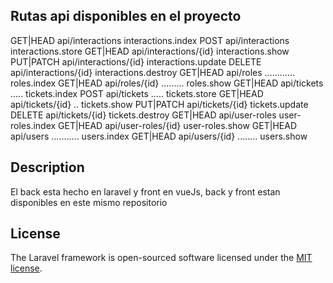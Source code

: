 ## Rutas api disponibles en el proyecto

GET|HEAD        api/interactions interactions.index
POST            api/interactions interactions.store
GET|HEAD        api/interactions/{id} interactions.show
PUT|PATCH       api/interactions/{id} interactions.update
DELETE          api/interactions/{id} interactions.destroy
GET|HEAD        api/roles ............ roles.index
GET|HEAD        api/roles/{id} ......... roles.show
GET|HEAD        api/tickets ..... tickets.index
POST            api/tickets ..... tickets.store
GET|HEAD        api/tickets/{id} .. tickets.show
PUT|PATCH       api/tickets/{id} tickets.update
DELETE          api/tickets/{id} tickets.destroy
GET|HEAD        api/user-roles user-roles.index
GET|HEAD        api/user-roles/{id} user-roles.show
GET|HEAD        api/users ........... users.index
GET|HEAD        api/users/{id} ........ users.show

## Description

El back esta hecho en laravel y front en vueJs, back y front estan disponibles en este mismo repositorio

## License

The Laravel framework is open-sourced software licensed under the [MIT license](https://opensource.org/licenses/MIT).
